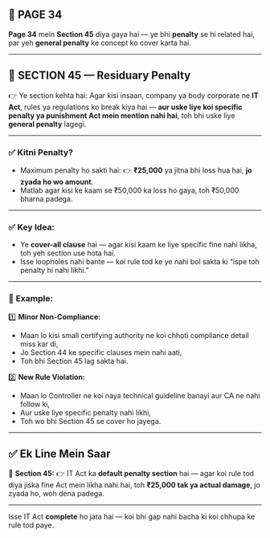 ## 📄 **PAGE 34**

**Page 34** mein **Section 45** diya gaya hai — ye bhi **penalty** se hi related hai, par yeh **general penalty** ke concept ko cover karta hai.

---

## 🔹 **SECTION 45 — Residuary Penalty**

👉 Ye section kehta hai:
Agar kisi insaan, company ya body corporate ne **IT Act**, rules ya regulations ko break kiya hai —
**aur uske liye koi specific penalty ya punishment Act mein mention nahi hai**,
toh bhi uske liye **general penalty** lagegi.

---

### ✅ **Kitni Penalty?**

* Maximum penalty ho sakti hai: 👉 **₹25,000** ya jitna bhi loss hua hai, **jo zyada ho wo amount**.
* Matlab agar kisi ke kaam se ₹50,000 ka loss ho gaya, toh ₹50,000 bharna padega.

---

### ✅ **Key Idea:**

* Ye **cover-all clause** hai — agar kisi kaam ke liye specific fine nahi likha, toh yeh section use hota hai.
* Isse loopholes nahi bante — koi rule tod ke ye nahi bol sakta ki “ispe toh penalty hi nahi likhi.”

---

### 🧩 **Example:**

1️⃣ **Minor Non-Compliance:**

* Maan lo kisi small certifying authority ne koi chhoti compliance detail miss kar di,
* Jo Section 44 ke specific clauses mein nahi aati,
* Toh bhi Section 45 lag sakta hai.

2️⃣ **New Rule Violation:**

* Maan lo Controller ne koi naya technical guideline banayi aur CA ne nahi follow ki,
* Aur uske liye specific penalty nahi likhi,
* Toh wo bhi Section 45 se cover ho jayega.

---

## ✅ **Ek Line Mein Saar**

📌 **Section 45:**
👉 IT Act ka **default penalty section** hai — agar koi rule tod diya jiska fine Act mein likha nahi hai,
toh **₹25,000 tak ya actual damage**, jo zyada ho, woh dena padega.

---

Isse IT Act **complete** ho jata hai — koi bhi gap nahi bacha ki koi chhupa ke rule tod paye.
